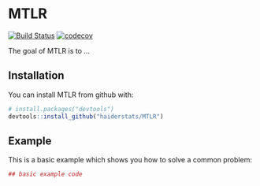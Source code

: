 
<!-- README.md is generated from README.Rmd. Please edit that file -->
MTLR
====

[![Build Status](https://travis-ci.org/haiderstats/MTLR.svg?branch=master)](https://travis-ci.org/haiderstats/MTLR) [![codecov](https://codecov.io/gh/haiderstats/MTLR/branch/master/graphs/badge.svg)](https://codecov.io/gh/haiderstats/MTLR)

The goal of MTLR is to ...

Installation
------------

You can install MTLR from github with:

``` r
# install.packages("devtools")
devtools::install_github("haiderstats/MTLR")
```

Example
-------

This is a basic example which shows you how to solve a common problem:

``` r
## basic example code
```

